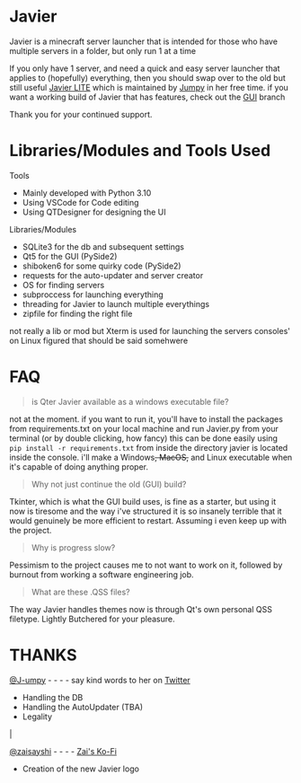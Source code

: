 # Javier
Javier is a minecraft server launcher that is intended for those who have multiple servers in a folder, but only run 1 at a time

If you only have 1 server, and need a quick and easy server launcher that applies to (hopefully) everything, then you should swap over to the old but still useful [Javier LITE](https://github.com/Neeko-iko/JavierLauncher/tree/LITE) which is maintained by [Jumpy](https://www.github.com/jumpyvonvagabond) in her free time.
if you want a working build of Javier that has features, check out the [GUI](https://github.com/Neeko-iko/JavierLauncher/tree/GUI) branch


Thank you for your continued support.


# Libraries/Modules and Tools Used
Tools
 - Mainly developed with Python 3.10
 - Using VSCode for Code editing
 - Using QTDesigner for designing the UI

Libraries/Modules
 - SQLite3 for the db and subsequent settings
 - Qt5 for the GUI (PySide2)
 - shiboken6 for some quirky code (PySide2)
 - requests for the auto-updater and server creator
 - OS for finding servers
 - subproccess for launching everything
 - threading for Javier to launch multiple everythings
 - zipfile for finding the right file



not really a lib or mod but Xterm is used for launching the servers consoles' on Linux
figured that should be said somehwere


# FAQ
> is Qter Javier available as a windows executable file?

not at the moment. if you want to run it, you'll have to install the packages from requirements.txt on your local machine and run Javier.py from your terminal (or by double clicking, how fancy)
this can be done easily using ` pip install -r requirements.txt` from inside the directory javier is located inside the console.
i'll make a Windows~~, MacOS,~~ and Linux executable when it's capable of doing anything proper. 

> Why not just continue the old (GUI) build?

Tkinter, which is what the GUI build uses, is fine as a starter, but using it now is tiresome and the way i've structured it is so insanely terrible that it would genuinely be more efficient to restart.  Assuming i even keep up with the project.

> Why is progress slow?

Pessimism to the project causes me to not want to work on it, followed by burnout from working a software engineering job.

> What are these .QSS files?

The way Javier handles themes now is through Qt's own personal QSS filetype.  Lightly Butchered for your pleasure.



# THANKS
[@J-umpy](https://www.github.com/jumpyvonvagabond) - - - - say kind words to her on [Twitter](https://twitter.com/J_umpy)
 - Handling the DB 
 - Handling the AutoUpdater (TBA)
 - Legality 

|

[@zaisayshi](https://twitter.com/zaisayshi) - - - - [Zai's Ko-Fi](https://ko-fi.com/zaisayshi)
 - Creation of the new Javier logo
 


